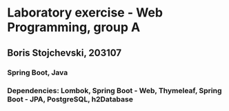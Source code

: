 # Laboratory exercise - Web Programming, group A
## Boris Stojchevski, 203107
### Spring Boot, Java
### Dependencies: Lombok, Spring Boot - Web, Thymeleaf, Spring Boot - JPA, PostgreSQL, h2Database
